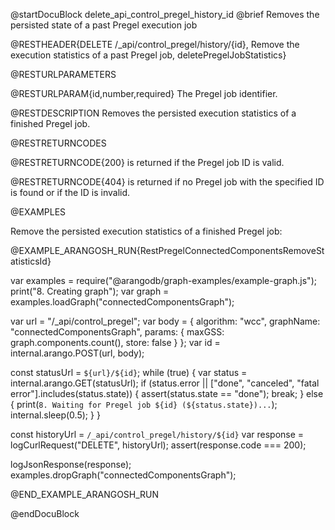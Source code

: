 @startDocuBlock delete_api_control_pregel_history_id
@brief Removes the persisted state of a past Pregel execution job

@RESTHEADER{DELETE /_api/control_pregel/history/{id}, Remove the execution statistics of a past Pregel job, deletePregelJobStatistics}

@RESTURLPARAMETERS

@RESTURLPARAM{id,number,required}
The Pregel job identifier.

@RESTDESCRIPTION
Removes the persisted execution statistics of a finished Pregel job.

@RESTRETURNCODES

@RESTRETURNCODE{200}
is returned if the Pregel job ID is valid.

@RESTRETURNCODE{404}
is returned if no Pregel job with the specified ID is found or if the ID
is invalid.

@EXAMPLES

Remove the persisted execution statistics of a finished Pregel job:

@EXAMPLE_ARANGOSH_RUN{RestPregelConnectedComponentsRemoveStatisticsId}

  var examples = require("@arangodb/graph-examples/example-graph.js");
  print("8. Creating graph");
  var graph = examples.loadGraph("connectedComponentsGraph");

  var url = "/_api/control_pregel";
  var body = {
    algorithm: "wcc",
    graphName: "connectedComponentsGraph",
    params: {
      maxGSS: graph.components.count(),
      store: false
    }
  };
  var id = internal.arango.POST(url, body);

  const statusUrl = `${url}/${id}`;
  while (true) {
    var status = internal.arango.GET(statusUrl);
    if (status.error || ["done", "canceled", "fatal error"].includes(status.state)) {
      assert(status.state == "done");
      break;
    } else {
      print(`8. Waiting for Pregel job ${id} (${status.state})...`);
      internal.sleep(0.5);
    }
  }

  const historyUrl = `/_api/control_pregel/history/${id}`
  var response = logCurlRequest("DELETE", historyUrl);
  assert(response.code === 200);

  logJsonResponse(response);
  examples.dropGraph("connectedComponentsGraph");

@END_EXAMPLE_ARANGOSH_RUN

@endDocuBlock
